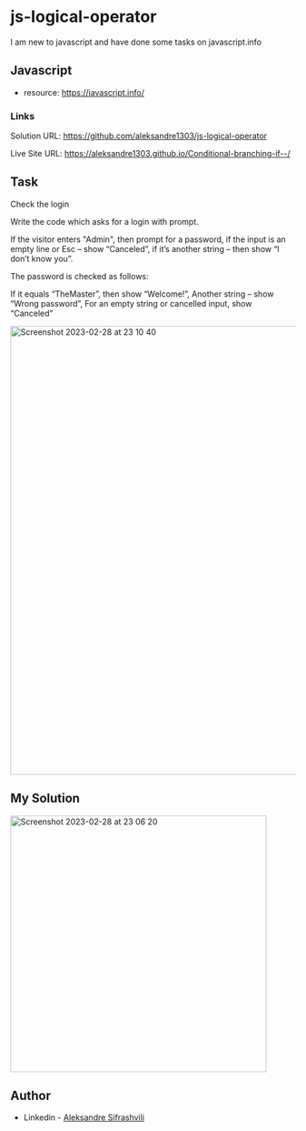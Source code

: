 # js-logical-operator

I am new to javascript and have done some tasks on javascript.info

## Javascript

- resource: https://javascript.info/


### Links

Solution URL:  https://github.com/aleksandre1303/js-logical-operator

Live Site URL: https://aleksandre1303.github.io/Conditional-branching-if--/



## Task

Check the login

Write the code which asks for a login with prompt.

If the visitor enters "Admin", then prompt for a password, if the input is an empty line or Esc – show “Canceled”, if it’s another string – then show “I don’t know you”.

The password is checked as follows:

If it equals “TheMaster”, then show “Welcome!”,
Another string – show “Wrong password”,
For an empty string or cancelled input, show “Canceled”

<img width="789" alt="Screenshot 2023-02-28 at 23 10 40" src="https://user-images.githubusercontent.com/67371847/221955077-50a18e74-d8a4-4b07-9f16-a21db4f4114f.png">


## My Solution

<img width="451" alt="Screenshot 2023-02-28 at 23 06 20" src="https://user-images.githubusercontent.com/67371847/221955231-62716cdf-91cd-4407-b7ec-67356ec70afd.png">


## Author

- Linkedin - [Aleksandre Sifrashvili](https://www.linkedin.com/in/aleksandre-sifrashvili-3673a2214/)
